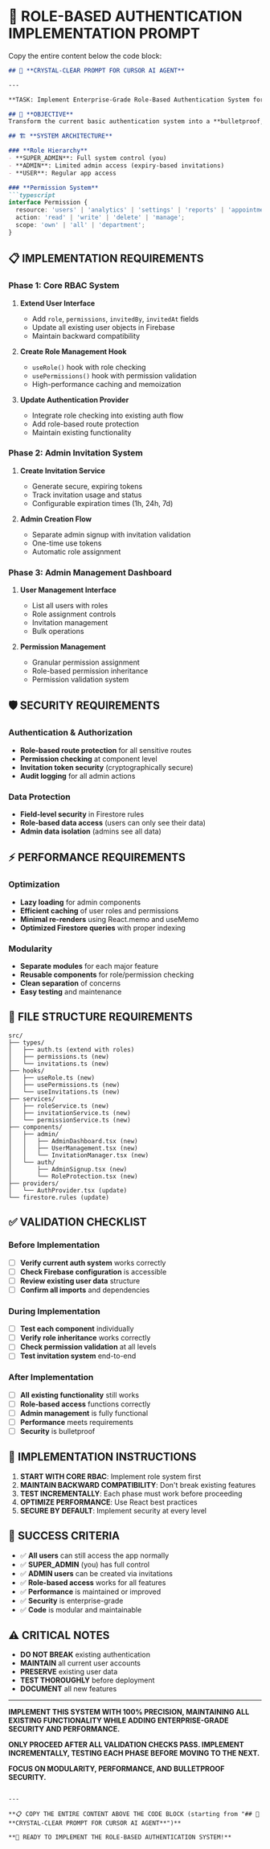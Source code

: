 # 🎯 **ROLE-BASED AUTHENTICATION IMPLEMENTATION PROMPT**

Copy the entire content below the code block:

```markdown
## 🎯 **CRYSTAL-CLEAR PROMPT FOR CURSOR AI AGENT**

---

**TASK: Implement Enterprise-Grade Role-Based Authentication System for MedFlow App**

## 🎯 **OBJECTIVE**
Transform the current basic authentication system into a **bulletproof, modular, high-performance role-based access control (RBAC) system** with **SUPER_ADMIN**, **ADMIN**, and **USER** roles.

## 🏗️ **SYSTEM ARCHITECTURE**

### **Role Hierarchy**
- **SUPER_ADMIN**: Full system control (you)
- **ADMIN**: Limited admin access (expiry-based invitations)
- **USER**: Regular app access

### **Permission System**
```typescript
interface Permission {
  resource: 'users' | 'analytics' | 'settings' | 'reports' | 'appointments' | 'patients';
  action: 'read' | 'write' | 'delete' | 'manage';
  scope: 'own' | 'all' | 'department';
}
```

## 📋 **IMPLEMENTATION REQUIREMENTS**

### **Phase 1: Core RBAC System**
1. **Extend User Interface**
   - Add `role`, `permissions`, `invitedBy`, `invitedAt` fields
   - Update all existing user objects in Firebase
   - Maintain backward compatibility

2. **Create Role Management Hook**
   - `useRole()` hook with role checking
   - `usePermissions()` hook with permission validation
   - High-performance caching and memoization

3. **Update Authentication Provider**
   - Integrate role checking into existing auth flow
   - Add role-based route protection
   - Maintain existing functionality

### **Phase 2: Admin Invitation System**
1. **Create Invitation Service**
   - Generate secure, expiring tokens
   - Track invitation usage and status
   - Configurable expiration times (1h, 24h, 7d)

2. **Admin Creation Flow**
   - Separate admin signup with invitation validation
   - One-time use tokens
   - Automatic role assignment

### **Phase 3: Admin Management Dashboard**
1. **User Management Interface**
   - List all users with roles
   - Role assignment controls
   - Invitation management
   - Bulk operations

2. **Permission Management**
   - Granular permission assignment
   - Role-based permission inheritance
   - Permission validation system

## 🛡️ **SECURITY REQUIREMENTS**

### **Authentication & Authorization**
- **Role-based route protection** for all sensitive routes
- **Permission checking** at component level
- **Invitation token security** (cryptographically secure)
- **Audit logging** for all admin actions

### **Data Protection**
- **Field-level security** in Firestore rules
- **Role-based data access** (users can only see their data)
- **Admin data isolation** (admins see all data)

## ⚡ **PERFORMANCE REQUIREMENTS**

### **Optimization**
- **Lazy loading** for admin components
- **Efficient caching** of user roles and permissions
- **Minimal re-renders** using React.memo and useMemo
- **Optimized Firestore queries** with proper indexing

### **Modularity**
- **Separate modules** for each major feature
- **Reusable components** for role/permission checking
- **Clean separation** of concerns
- **Easy testing** and maintenance

## 📁 **FILE STRUCTURE REQUIREMENTS**

```
src/
├── types/
│   ├── auth.ts (extend with roles)
│   ├── permissions.ts (new)
│   └── invitations.ts (new)
├── hooks/
│   ├── useRole.ts (new)
│   ├── usePermissions.ts (new)
│   └── useInvitations.ts (new)
├── services/
│   ├── roleService.ts (new)
│   ├── invitationService.ts (new)
│   └── permissionService.ts (new)
├── components/
│   ├── admin/
│   │   ├── AdminDashboard.tsx (new)
│   │   ├── UserManagement.tsx (new)
│   │   └── InvitationManager.tsx (new)
│   └── auth/
│       ├── AdminSignup.tsx (new)
│       └── RoleProtection.tsx (new)
├── providers/
│   └── AuthProvider.tsx (update)
└── firestore.rules (update)
```

## ✅ **VALIDATION CHECKLIST**

### **Before Implementation**
- [ ] **Verify current auth system** works correctly
- [ ] **Check Firebase configuration** is accessible
- [ ] **Review existing user data** structure
- [ ] **Confirm all imports** and dependencies

### **During Implementation**
- [ ] **Test each component** individually
- [ ] **Verify role inheritance** works correctly
- [ ] **Check permission validation** at all levels
- [ ] **Test invitation system** end-to-end

### **After Implementation**
- [ ] **All existing functionality** still works
- [ ] **Role-based access** functions correctly
- [ ] **Admin management** is fully functional
- [ ] **Performance** meets requirements
- [ ] **Security** is bulletproof

## 🚀 **IMPLEMENTATION INSTRUCTIONS**

1. **START WITH CORE RBAC**: Implement role system first
2. **MAINTAIN BACKWARD COMPATIBILITY**: Don't break existing features
3. **TEST INCREMENTALLY**: Each phase must work before proceeding
4. **OPTIMIZE PERFORMANCE**: Use React best practices
5. **SECURE BY DEFAULT**: Implement security at every level

## 🎯 **SUCCESS CRITERIA**

- ✅ **All users** can still access the app normally
- ✅ **SUPER_ADMIN** (you) has full control
- ✅ **ADMIN users** can be created via invitations
- ✅ **Role-based access** works for all features
- ✅ **Performance** is maintained or improved
- ✅ **Security** is enterprise-grade
- ✅ **Code** is modular and maintainable

## ⚠️ **CRITICAL NOTES**

- **DO NOT BREAK** existing authentication
- **MAINTAIN** all current user accounts
- **PRESERVE** existing user data
- **TEST THOROUGHLY** before deployment
- **DOCUMENT** all new features

---

**IMPLEMENT THIS SYSTEM WITH 100% PRECISION, MAINTAINING ALL EXISTING FUNCTIONALITY WHILE ADDING ENTERPRISE-GRADE SECURITY AND PERFORMANCE.**

**ONLY PROCEED AFTER ALL VALIDATION CHECKS PASS. IMPLEMENT INCREMENTALLY, TESTING EACH PHASE BEFORE MOVING TO THE NEXT.**

**FOCUS ON MODULARITY, PERFORMANCE, AND BULLETPROOF SECURITY.**
```

---

**📋 COPY THE ENTIRE CONTENT ABOVE THE CODE BLOCK (starting from "## 🎯 **CRYSTAL-CLEAR PROMPT FOR CURSOR AI AGENT**")**

**🚀 READY TO IMPLEMENT THE ROLE-BASED AUTHENTICATION SYSTEM!**
